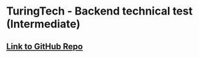 # TuringTech - Backend technical test (Intermediate)

## [Link to GitHub Repo]([https://www.turing-tech.org/careers?github=true](https://github.com/huzaifa-turing-tech/backend-hiring-test)https://github.com/huzaifa-turing-tech/backend-hiring-test)

